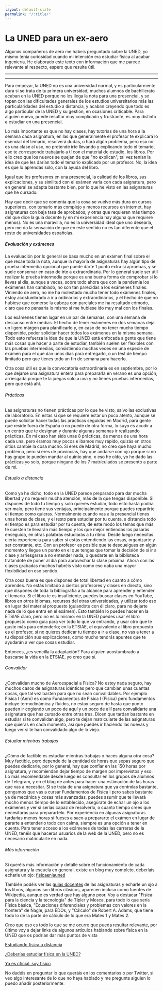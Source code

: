 ```yaml
---
layout: default-slate
permalink: "/:title/"
---
```



# La UNED para un ex-aero 

Algunos compañeros de aero me habeis preguntado sobre la UNED, yo mismo tenía curiosidad cuando mi intención era estudiar física al acabar ingeniería. He elaborado este texto con información que me parece relevante al respecto, espero que resulte útil.

***
***

Para empezar, la UNED no es una universidad normal, y es particularmente dura si se trata de tu primera universidad, muchos alumnos de bachillerato acaban en la UNED porque no les llega la nota para una presencial, y se topan con las dificultades generales de los estudios universitarios más las particularidades del estudio a distancia, y acaban creyendo que todo es algo particular de la UNED y su gestión, en ocasiones criticable. Para alguien nuevo, puede resultar muy complicado y frustrante, es muy distinto a estudiar en una presencial. 

Lo más importante es que no hay clases, hay tutorías de una hora a la semana cada asignatura, en las que generalmente el profesor te explicará lo esencial del temario, resolverá dudas, o hará algún problema, pero eso no es una clase al uso, no pretende irte llevando y explicando todo el temario, eso te corresponde trabajarlo a tí con el material de estudio, los libros. Por ello creo que los nuevos se quejan de que "no explican", tal vez tenían la idea de que les darían todo el temario explicado por un profesor. No, la idea es que lo aprendas solo, con la ayuda del libro.

Igual que los profesores en una presencial, la calidad de los libros, sus explicaciones, y su similitud con el exámen varía con cada asignatura, pero en general se adapta bastante bien, por lo que he visto en las asignaturas que he cursado.


Hay que decir que se comenta que la cosa se vuelve más dura en cursos superiores, con temario más complejo y menos recursos en internet, hay asignaturas con baja tasa de aprobados, y otras que requieren más tiempo del que dice la guia docente (y en mi experiencia hay alguna que requiere menos).
No es una maravilla, no es la universidad ideal que uno desearía, pero me da la sensación de que en este sentido no es tan diferente que el resto de universidades españolas.


##### Evaluación y exámenes

La evaluación por lo general se basa mucho en un exámen final sobre el que recae toda la nota, aunque la mayoría de asignaturas hay algún tipo de prueba intermedia opcional que puede darte 1 punto extra si apruebas, y se suele conservar en caso de irte a extraordinaria. Por lo general suele ser útil realizar la prueba intermedia porque es una buena forma de comprobar si lo llevas al día, aunque a veces, sobre todo ahora que con la pandemia los exámenes han cambiado, no son tan parecidas a los exámenes finales.
Viniendo de aero, no me ha molestado mucho tener todo exámenes finales, estoy acostumbrado a ir a ordinarios y extraordinarios, y el hecho de que no hubiese que comerse la cabeza con parciales me ha resultado cómodo, claro que no pensaría lo mismo si me hubiese ido muy mal con los finales.


Los exámenes tienen lugar en un par de semanas, con una semana de descanso entre medias. El hecho de tener exámenes en dos semanas deja un ligero márgen para planificarlo y, en caso de no tener mucho tiempo disponible, poder solicitar hacer todos los exámenes en la misma semana. Todo esto refuerza la idea de que la UNED está enfocada a gente que tiene más cosas que hacer a parte de estudiar, también suelen ser flexibles con las pruebas intermedias, consistiendo muchas veces en una especie de exámen para el que dan unos días para entregarlo, o un test de tiempo limitado pero que tienes todo un fin de semana para hacerlo.

Otra cosa útil es que la convocatoria extraordinaria es en septiembre, por lo que dejarse una asignatura entera para prepararla en verano es una opción, arriesgada porque te la juegas solo a una y no tienes pruebas intermedias, pero que está ahí.

###### Prácticas

Las asignaturas no tienen prácticas por lo que he visto, salvo las exclusivas de laboratorio. En estas sí que se requiere estar un poco atento, aunque se puede solicitar hacer todas las prácticas seguidas en Madrid, para gente que reside fuera de España o no puede de otra forma, lo suyo es acudir a un centro que te designan y durante algunas semanas ir realizando prácticas. En mi caso han sido unas 8 prácticas, de menos de una hora cada una, pero éramos muy pocos e ibamos muy rápido, quizás en otros sitios cambie la cosa mucho. Si eres de Madrid, no creo que haya mucho problema, pero si eres de provincias, hay que andarse con ojo porque si no hay grupo te pueden mandar al quinto pino, o eso he oído, yo he dado las prácticas yo solo, porque ninguno de los 7 matrículados se presentó a parte de mí.



###### Estudio a distancia

Como ya he dicho, todo en la UNED parece preparado para dar mucha libertad y no requerir mucha atención, más de la que tengas disponible. Si dispones de todo tu tiempo y solo quieres estudiar, todo esto hasta podría ser malo, pero tiene sus ventajas, principalmente porque puedes repartirte el tiempo como quieras. Normalmente cuando vas a la presencial tienes unas horas de clase, y el resto para estudiar por tu cuenta, a distancia todo el tiempo es para estudiar por tu cuenta, de este modo los temas que más te cuesten te llevarán más tiempo y los que mejor entiendas los pasarás enseguida, en otras palabras estudiarás a tu ritmo. Desde luego necesitas cierta experiencia para saber si estás entendiendo las cosas, organizarte y ser constante, etc.
Con un profesor es posible que te descuelgues en algún momento y llegue un punto en el que tengas que tomar la decisión de si ir a clase y arriesgarse a no entender nada, o quedarte en la biblioteca tratandote de poner al día para aprovechar la clase próxima. Ahora con las clases grabadas muchos habréis visto como eso daba una mayor flexibilidad en ese sentido.

Otra cosa buena es que dispones de total libertad en cuanto a cómo aprendes. No estás limitado a ciertos profesores y clases en directo, sino que dispones de toda la bibliografía a tu alcance para aprender y entender el temario. Si el libro te es insuficiente, puedes buscar clases en YouTube, libros en otros idiomas, recursos del otras universidades, y utilizar todo eso en lugar del material propuesto (guiandote con él claro, para no dejarte nada de lo que entra en el exámen). Esto también lo puedes hacer en la ETSIAE claro, pero no es lo mismo: en la UNED puedes usar el libro propuesto como guia para ver todo lo que va entrando, y usar otro que te guste más para entenderlo; en la ETSIAE, el equivalente al libro propuesto es el profesor, si no quieres dedicar tu tiempo a ir a clase, no vas a tener a tu disposición sus explicaciones, como mucho tendrás apuntes que te ayudarán a ver que cosas estudiar.

Entonces, ¿es sencilla la adaptación? Para alguien acostumbrado a buscarse la vida en la ETSIAE, yo creo que sí.

###### Convalidar

¿Convalidan mucho de Aeroespacial a Física? No estoy nada seguro, hay muchos casos de asignaturas idénticas pero que cambian unas cuantas cosas, que tal vez basten para que no sean convalidables. Por ejemplo Fisica I (Aero) es como Fundamentos de Fisica I (Fisica) pero fundamentos incluye termodinámica y fluidos, no estoy seguro de hasta que punto pueden ir cogiendo un poco de aquí y un poco de allí para convalidarte una asignatura que has cursado entre otras tres. Dicen que tardan bastante en estudiar si te convalidan algo, pero te dejan matricularte de las asignaturas que quieras en cada momento, así que puedes ir haciendo las nuevas y luego ver si te han convalidado algo de lo viejo.

###### Estudiar mientras trabajas

¿Cómo de factible es estudiar mientras trabajas o haces alguna otra cosa? Muy factible, pero depende de la cantidad de horas que sepas seguro que puedes dedicarle, por lo general, hay que confíar en las 150 horas por asignatura, y recomiendan dejar tiempo de margen por imprevistos y eso. Lo más recomendable desde luego es consultar en los grupos de alumnos de Telegram, y en el blog de antes para hacer una estimación de las horas que vas a necesitar. Si se trata de una asignatura que ya controlas bastante, pongamos que vas a cursar Fundamentos de Física I pero sabes bastante ya de mecánica y cosas más avanzadas, puedes asumir que te llevará mucho menos tiempo de lo establecido, asegúrate de echar un ojo a los exámenes y ver si serías capaz de resolverlo, o cuanto tiempo crees que necesitarás para preparartelo. Por experiencia en algunas asignaturas tardarías menos horas si fueses a saco a prepararte el exámen en lugar de pararte a entenderlo todo con calma, siempre es una opción a tener en cuenta.
Para tener acceso a los exámenes de todas las carreras de la UNED, tenéis que haceros usuarios de la web de la UNED, pero no es necesario matricularte en nada.

###### Más información


Si queréis más información y detalle sobre el funcionamiento de cada asignatura y la escuela en general, existe un blog muy completo, deberíais echarle un ojo: <a href="https://fisicaenlauned.wordpress.com/">fisicaenlauned</a>


También podéis ver las <a href="http://portal.uned.es/portal/page?_pageid=93,61703779&_dad=portal&_schema=PORTAL&idTitulacion=6104">guias docentes</a> de las asignaturas y echarle un ojo a los libros, algunos son libros clásicos, aparecen incluso como fuentes de Wikipedia, aunque es verdad que hay alguno peor. 
Voy a destacar "Física para la ciencia y la tecnología" de Tipler y Mosca, para todo lo que sería Física básica, "Ecuaciones diferenciales y problemas con valores en la frontera" de Nagle, para EDOs, y "Cálculo" de Robert A. Adams, que tiene todo lo de la parte de cálculo de lo que era Mates 1 y Mates 2.


Creo que eso es todo lo que se me ocurre que pueda resultar relevante, por último voy a dejar links de algunos artículos hablando sobre física en la UNED que os podrían dar más puntos de vista

<a href="https://naukas.com/2017/10/12/estudiando-fisica-distancia/">Estudiando física a distancia</a>


<a href="https://hexagia.wordpress.com/2019/06/08/deberias-estudiar-fisica-en-la-uned/">¿Deberías estudiar física en la UNED?</a>

<a href="https://fisicaenlauned.wordpress.com/2019/07/08/ya-es-oficial-soy-fisico/">Ya es oficial: soy físico</a>



No dudéis en preguntar lo que queráis en los comentarios o por Twitter, si veo algo interesante de lo que no haya hablado y me pregunte alguien lo puedo añadir posteriormente.


<script src="https://utteranc.es/client.js"
        repo="adrianriverof/blog"
        issue-term="pathname"
        theme="photon-dark"
        crossorigin="anonymous"
        async>
</script>


